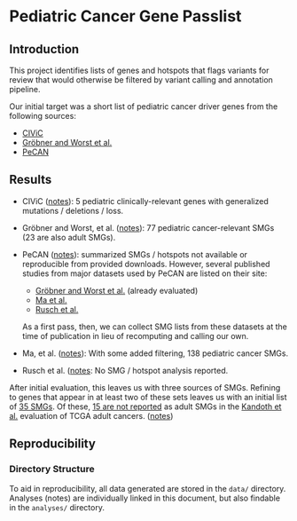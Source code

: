# Pediatric Cancer Gene Passlist

## Introduction

This project identifies lists of genes and hotspots that flags variants for review
that would otherwise be filtered by variant calling and annotation pipeline.

Our initial target was a short list of pediatric cancer driver genes from the following sources:
-  [CIViC](https://civicdb.org/home)
-  [Gröbner and Worst et al.](https://doi.org/10.1038/nature25480)
-  [PeCAN](https://pecan.stjude.cloud/)
  
## Results
- CIViC ([notes](analyses/CIViC/notes.md)): 5 pediatric clinically-relevant genes with 
  generalized mutations / deletions / loss.
- Gröbner and Worst, et al. ([notes](analyses/Grobner_and_Worst_2018/notes.md)): 
  77 pediatric cancer-relevant SMGs (23 are also adult SMGs).
- PeCAN ([notes](analyses/PeCAN/notes.md)): summarized SMGs / hotspots not available or reproducible 
  from provided downloads. However, several published studies from major datasets used by PeCAN are listed on 
  their site:
  - [Gröbner and Worst et al.](https://doi.org/10.1038/nature25480) (already evaluated)
  - [Ma et al.](https://doi.org/10.1038/nature25795)
  - [Rusch et al.](https://doi.org/10.1038/s41467-018-06485-7)
  
  As a first pass, then, we can collect SMG lists from these datasets at the time of publication in lieu of 
  recomputing and calling our own.
- Ma, et al. ([notes](analyses/Ma_2018/notes.md)): With some added filtering, 138 pediatric cancer SMGs.
- Rusch et al. ([notes](analyses/Rusch_2018/notes.md): No SMG / hotspot analysis reported.

After initial evaluation, this leaves us with three sources of SMGs. Refining to genes that appear
in at least two of these sets leaves us with an initial list of [35 SMGs](data/overlapping_genes.srt.txt). 
Of these, [15 are not reported](data/overlapping_minus_adult.srt.txt) as adult SMGs in the 
[Kandoth et al.](https://doi.org/10.1038/nature12634) evaluation of TCGA adult cancers.
([notes](analyses/combining_results.md))

## Reproducibility

### Directory Structure
To aid in reproducibility, all data generated are stored in 
the `data/` directory. Analyses (notes) are individually
linked in this document, but also findable in the `analyses/` directory.
